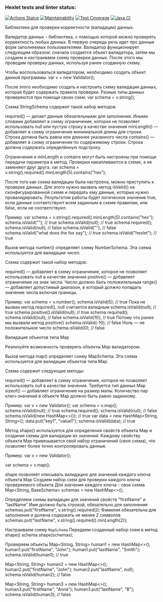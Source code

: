 ### Hexlet tests and linter status:
[![Actions Status](https://github.com/Kudrya33/java-project-78/actions/workflows/hexlet-check.yml/badge.svg)](https://github.com/Kudrya33/java-project-78/actions)
[![Maintainability](https://api.codeclimate.com/v1/badges/baba3095f76894acf6f4/maintainability)](https://codeclimate.com/github/Kudrya33/java-project-78/maintainability)
[![Test Coverage](https://api.codeclimate.com/v1/badges/baba3095f76894acf6f4/test_coverage)](https://codeclimate.com/github/Kudrya33/java-project-78/test_coverage)
[![Java CI](https://github.com/Kudrya33/java-project-78/actions/workflows/main.yml/badge.svg)](https://github.com/Kudrya33/java-project-78/actions/workflows/main.yml)

Библиотеки для проверки корректности (валидации) данных.

Валидатор данных – библиотека, с помощью которой можно проверять корректность любых данных. В первую очередь речь идет про данные форм заполняемых пользователями.
Валидатор функционирует следующим образом: сначала создается объект валидатора, затем мы создаем и настраиваем схему проверки данных. После этого мы проводим проверку данных, используя ранее созданную схему.

Чтобы воспользоваться валидатором, необходимо создать объект данной программы.
var v = new Validator();

После этого необходимо создать и настроить схему валидации данных, которая будет содержать правила проверки. Разные типы данных проверяются при помощи своих схем:
var schema = v.string();

Схема StringSchema содержит такой набор методов:

required() — делает данные обязательными для заполнения. Иными словами добавляет в схему ограничение, которое не позволяет использовать null или пустую строку в качестве значения
minLength() — добавляет в схему ограничение минимальной длины для строки. Строка должна быть равна или длиннее указанного числа
contains() — добавляет в схему ограничение по содержимому строки. Строка должна содержать определённую подстроку.

Ограничения и minLength и contains могут быть настроены при помощи передачи параметра в метод.
Проверки накапливаются в схеме, а не заменяют друг друга.
var schema = v.string().required().minLength(5).contains("hex");

После того как схема валидации была настроена, можно приступить к проверке данных. Для этого нужно вызвать метод isValid() на сконфигурированной схеме и передать ему данные, которые нужно провалидировать. Результатом работы будет логическое значение true, если данные соответствуют всем заданным в схеме правилам, или false, если не соответствуют.

Пример.
var schema = v.string().required().minLength(5).contains("hex");
schema.isValid(""); // true
schema.isValid(null); // true
schema.required();
schema.isValid(null); // false
schema.isValid(""); // false
schema.isValid("what does the fox say"); // true
schema.isValid("hexlet"); // true

Вызов метода number() определяет схему NumberSchema. Эта схема используется для валидации чисел.

Схема содержит такой набор методов:

required() — добавляет в схему ограничение, которое не позволяет использовать null в качестве значения
positive() — добавляет ограничение на знак числа. Число должно быть положительным
range() — добавляет допустимый диапазон, в который должно попадать значение числа включая границы.

Пример.
var schema = v.number();
schema.isValid(5); // true
Пока не вызван метод required(), null считается валидным
schema.isValid(null); // true
schema.positive().isValid(null); // true
schema.required();
schema.isValid(null); // false
schema.isValid(10); // true
Потому что ранее мы вызвали метод positive()
schema.isValid(-10); // false
Ноль — не положительное число
schema.isValid(0); // false

Валидация объектов типа Map

Реализуйте возможность проверять объекты Map валидатором.

Вызов метода map() определяет схему MapSchema. Эта схема используется для валидации объектов типа Map.

Схема содержит следующие методы:

required() — добавляет в схему ограничение, которое не позволяет использовать null в качестве значения. Требуется тип данных Map
sizeof() — добавляет ограничение на размер мапы. Количество пар ключ-значений в объекте Map должно быть равно заданному.

Пример.
var v = new Validator();
var schema = v.map();
schema.isValid(null); // true
schema.required();
schema.isValid(null); // false
schema.isValid(new HashMap<>()); // true
var data = new HashMap<String, String>();
data.put("key1", "value1");
schema.isValid(data); // true

Метод shape() используется для определения свойств объекта Map и создания схемы для валидации их значений. Каждому свойству объекта Map привязывается свой набор ограничений (своя схема), что позволяет более точно контролировать данные.

Пример.
var v = new Validator();

var schema = v.map();

shape позволяет описывать валидацию для значений каждого ключа объекта Map
Создаем набор схем для проверки каждого ключа проверяемого объекта
Для значения каждого ключа - своя схема
Map<String, BaseSchema<String>> schemas = new HashMap<>();

Определяем схемы валидации для значений свойств "firstName" и "lastName"
Имя должно быть строкой, обязательно для заполнения
schemas.put("firstName", v.string().required());
Фамилия обязательна для заполнения и должна содержать не менее 2 символов
schemas.put("lastName", v.string().required().minLength(2));

Настраиваем схему `MapSchema`
Передаем созданный набор схем в метод shape()
schema.shape(schemas);

Проверяем объекты
Map<String, String> human1 = new HashMap<>();
human1.put("firstName", "John");
human1.put("lastName", "Smith");
schema.isValid(human1); // true

Map<String, String> human2 = new HashMap<>();
human2.put("firstName", "John");
human2.put("lastName", null);
schema.isValid(human2); // false

Map<String, String> human3 = new HashMap<>();
human3.put("firstName", "Anna");
human3.put("lastName", "B");
schema.isValid(human3); // false

